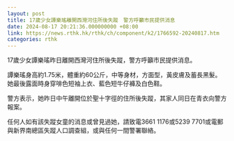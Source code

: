 ```yaml
---
layout: post
title: 17歲少女譚樂瑤離開西灣河住所後失蹤　警方呼籲市民提供消息
date: 2024-08-17 20:21:36.000000000 +08:00
link: https://news.rthk.hk/rthk/ch/component/k2/1766592-20240817.htm
categories: rthk
---
```


17歲少女譚樂瑤昨日離開西灣河住所後失蹤，警方呼籲市民提供消息。

譚樂瑤身高約1.75米，體重約60公斤，中等身材，方面型，黃皮膚及蓄長黑髮。她最後露面時身穿啡色短袖上衣、藍色短牛仔褲及白色鞋。

警方表示，她昨日中午離開位於聖十字徑的住所後失蹤，其家人同日在青衣向警方報案。

任何人如有該失蹤女童的消息或曾見過她，請致電3661 1176或5239 7701或電郵與新界南總區失蹤人口調查組，或與任何一間警署聯絡。
